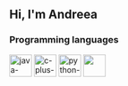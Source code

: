 ## Hi, I'm Andreea
### Programming languages
<div>
  <img width="40" height="40" src="https://img.icons8.com/color/48/java-coffee-cup-logo--v1.png" alt="java-coffee-cup-logo--v1"/>
  <img width="40" height="40" src="https://img.icons8.com/color/48/c-plus-plus-logo.png" alt="c-plus-plus-logo"/>
  <img width="40" height="40" src="https://img.icons8.com/color/48/python--v1.png" alt="python--v1"/>
  <img width="40" height="40" src="https://img.icons8.com/?size=100&id=rgPSE6nAB766&format=png&color=000000" >
</div>

